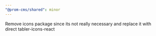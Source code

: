 ```yaml
---
"@prom-cms/shared": minor
---
```


Remove icons package since its not really necessary and replace it with direct tabler-icons-react
